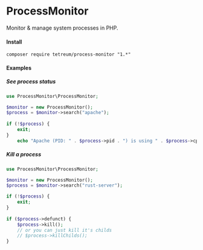 # ProcessMonitor

Monitor & manage system processes in PHP.

#### Install

    composer require tetreum/process-monitor "1.*"


#### Examples

##### See process status

```php
use ProcessMonitor\ProcessMonitor;

$monitor = new ProcessMonitor();
$process = $monitor->search("apache");
    
if (!$process) {
    exit;
}
    echo "Apache (PID: " . $process->pid . ") is using " . $process->cpu . "% CPU and " . $process->ram . " RAM";
```
##### Kill a process

```php
use ProcessMonitor\ProcessMonitor;

$monitor = new ProcessMonitor();
$process = $monitor->search("rust-server");

if (!$process) {
    exit;
}
    
if ($process->defunct) {
    $process->kill();
    // or you can just kill it's childs
    // $process->killChilds();
}
```